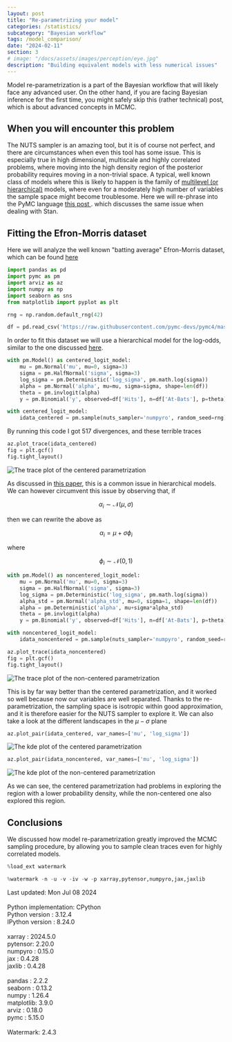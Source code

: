 ```yaml
---
layout: post
title: "Re-parametrizing your model"
categories: /statistics/
subcategory: "Bayesian workflow"
tags: /model_comparison/
date: "2024-02-11"
section: 3
# image: "/docs/assets/images/perception/eye.jpg"
description: "Building equivalent models with less numerical issues"
---
```


Model re-parametrization is a part of the Bayesian workflow that will likely face any advanced
user. On the other hand, if you are facing Bayesian inference for the first time, you might
safely skip this (rather technical) post, which is about advanced concepts
in MCMC.

## When you will encounter this problem

The NUTS sampler is an amazing tool, but it is of course not perfect,
and there are circumstances when even this tool has some issue.
This is especially true in high dimensional, multiscale and highly correlated
problems, where moving into the high density region of the posterior
probability requires moving in a non-trivial space.
A typical, well known class of models where this is likely to happen is
the family of [multilevel (or hierarchical)](/statistics/hierarchical_models) models,
where even for a moderately high number of variables the sample
space might become troublesome.
Here we will re-phrase into the PyMC language [this post
](https://mc-stan.org/users/documentation/case-studies/pool-binary-trials.html).
which discusses the same issue when dealing with Stan.

## Fitting the Efron-Morris dataset

Here we will analyze the well known "batting average" Efron-Morris
dataset, which can be found [here](https://raw.githubusercontent.com/pymc-devs/pymc4/master/notebooks/data/efron-morris-75-data.tsv)

```python
import pandas as pd
import pymc as pm
import arviz as az
import numpy as np
import seaborn as sns
from matplotlib import pyplot as plt

rng = np.random.default_rng(42)

df = pd.read_csv('https://raw.githubusercontent.com/pymc-devs/pymc4/master/notebooks/data/efron-morris-75-data.tsv', sep='\t')
```

In order to fit this dataset we will use a hierarchical
model for the log-odds, similar to the one discussed [here](statistics/hierarchical_models).

```python
with pm.Model() as centered_logit_model:
    mu = pm.Normal('mu', mu=0, sigma=3)
    sigma = pm.HalfNormal('sigma', sigma=3)
    log_sigma = pm.Deterministic('log_sigma', pm.math.log(sigma))
    alpha = pm.Normal('alpha', mu=mu, sigma=sigma, shape=len(df))
    theta = pm.invlogit(alpha)
    y = pm.Binomial('y', observed=df['Hits'], n=df['At-Bats'], p=theta)

with centered_logit_model:
    idata_centered = pm.sample(nuts_sampler='numpyro', random_seed=rng)

```

By running this code I got 517 divergences, and these terrible traces

```python
az.plot_trace(idata_centered)
fig = plt.gcf()
fig.tight_layout()
```
![
The trace plot of the centered parametrization](/docs/assets/images/statistics/reparametrization/trace_centered.webp)

As discussed in [this paper](https://arxiv.org/pdf/1312.0906),
this is a common issue in hierarchical models.
We can however circumvent this issue by observing that,
if

$$
\alpha_i \sim \mathcal{N}(\mu, \sigma)
$$

then we can rewrite the above as

$$
\alpha_i = \mu + \sigma \phi_i
$$

where

$$
\phi_i \sim \mathcal{N}(0, 1)
$$

```python
with pm.Model() as noncentered_logit_model:
    mu = pm.Normal('mu', mu=0, sigma=3)
    sigma = pm.HalfNormal('sigma', sigma=3)
    log_sigma = pm.Deterministic('log_sigma', pm.math.log(sigma))
    alpha_std = pm.Normal('alpha_std', mu=0, sigma=1, shape=len(df))
    alpha = pm.Deterministic('alpha', mu+sigma*alpha_std)
    theta = pm.invlogit(alpha)
    y = pm.Binomial('y', observed=df['Hits'], n=df['At-Bats'], p=theta)

with noncentered_logit_model:
    idata_noncentered = pm.sample(nuts_sampler='numpyro', random_seed=rng)

az.plot_trace(idata_noncentered)
fig = plt.gcf()
fig.tight_layout()
```

![
The trace plot of the non-centered parametrization](/docs/assets/images/statistics/reparametrization/trace_noncentered.webp)

This is by far way better than the centered parametrization, and it worked
so well because now our variables are well separated.
Thanks to the re-parametrization, the sampling space
is isotropic within good approximation, and it is therefore easier
for the NUTS sampler to explore it.
We can also take a look at the different landscapes in the $\mu-\sigma$
plane

```python
az.plot_pair(idata_centered, var_names=['mu', 'log_sigma'])
```

![
The kde plot of the centered parametrization](/docs/assets/images/statistics/reparametrization/kde_centered.webp)


```python
az.plot_pair(idata_noncentered, var_names=['mu', 'log_sigma'])
```

![
The kde plot of the non-centered parametrization](/docs/assets/images/statistics/reparametrization/kde_noncentered.webp)

As we can see, the centered parametrization had problems
in exploring the region with a lower probability density,
while the non-centered one also explored this region.

## Conclusions

We discussed how model re-parametrization greatly improved the MCMC
sampling procedure, by allowing you to sample clean traces even
for highly correlated models.


```python
%load_ext watermark
```

```python
%watermark -n -u -v -iv -w -p xarray,pytensor,numpyro,jax,jaxlib
```

<div class="code">
Last updated: Mon Jul 08 2024
<br>
<br>
Python implementation: CPython
<br>
Python version       : 3.12.4
<br>
IPython version      : 8.24.0
<br>
<br>
xarray  : 2024.5.0
<br>
pytensor: 2.20.0
<br>
numpyro : 0.15.0
<br>
jax     : 0.4.28
<br>
jaxlib  : 0.4.28
<br>
<br>
pandas    : 2.2.2
<br>
seaborn   : 0.13.2
<br>
numpy     : 1.26.4
<br>
matplotlib: 3.9.0
<br>
arviz     : 0.18.0
<br>
pymc      : 5.15.0
<br>
<br>
Watermark: 2.4.3
<br>
</div>